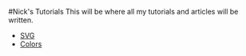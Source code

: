 #Nick's Tutorials
This will be where all my tutorials and articles will be written.

 - [SVG](svg/README.md)
 - [Colors](colors/README.md)